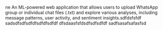 ne
An ML-powered web application that allows users to upload WhatsApp group or individual chat files (.txt) and explore various analyses, including message patterns, user activity, and sentiment insights.sdfdsfsfdf
sadsdfsdfsdfdfsdfdfsdfdf
dfsdaasfsfdsdfsdfsdfdf
sadfsasafsafasfsd
